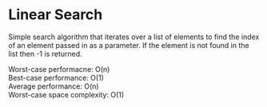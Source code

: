 # Linear Search

Simple search algorithm that iterates over a list of elements to find the index of an element passed in as 
a parameter. If the element is not found in the list then -1 is returned. 

Worst-case performacne:        O(n)  
Best-case performance:         O(1)  
Average performance:           O(n)  
Worst-case space complexity:   O(1)  
